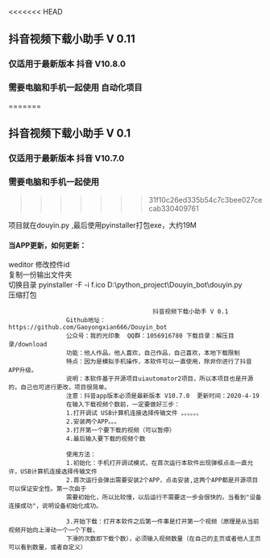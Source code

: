 <<<<<<< HEAD
## 抖音视频下载小助手 V 0.11
### 仅适用于最新版本 抖音 V10.8.0
### 需要电脑和手机一起使用 自动化项目

=======
## 抖音视频下载小助手 V 0.1 
### 仅适用于最新版本 抖音 V10.7.0
### 需要电脑和手机一起使用
>>>>>>> 31f10c26ed335b54c7c3bee027cecab330409761

项目就在douyin.py ,最后使用pyinstaller打包exe，大约19M


#### 当APP更新，如何更新：
weditor 修改控件id  
复制一份输出文件夹  
切换目录  pyinstaller -F -i f.ico D:\python_project\Douyin_bot\douyin.py  
压缩打包  


                                            抖音视频下载小助手 V 0.1
                    Github地址：https://github.com/Gaoyongxian666/Douyin_bot
                    公众号：我的光印象  QQ群：1056916780 下载目录：解压目录/download
                    功能：他人作品，他人喜欢，自己作品，自己喜欢，本地下载限制
                    特点：因为是模拟手机操作，本软件可以一直使用，除非你进行了抖音APP升级。
                    说明：本软件基于开源项目uiautomator2项目，所以本项目也是开源的，自己也可进行更改，项目很简单。
                    注意：抖音app版本必须是最新版本 V10.7.0  更新时间：2020-4-19
                    在输入下载视频个数前，一定要做好三步：  
                    1.打开调试 USB计算机连接选择传输文件 。。。。。。  
                    2.安装两个APP。。。  
                    3.打开第一个要下载的视频（可以暂停）  
                    4.最后输入要下载的视频个数  

                    使用方法：
                    1.初始化：手机打开调试模式，在首次运行本软件出现弹框点击一直允许，USB计算机连接选择传输文件
                    2.首次运行会弹出需要安装2个APP，点击安装,这两个APP都是开源项目可以保证安全性。第一次由于
                    需要初始化，所以比较慢，以后运行不需要这一步会很快的。当看到"设备连接成功"，说明设备初始化成功。
                    
                    3.开始下载：打开本软件之后第一件事是打开第一个视频（原理是从当前视频开始向上滑动一个一个下载，
                    下滑的次数即下载个数），必须输入视频数量（在自己的主页或者他人主页可以看到数量，或者自定义）

